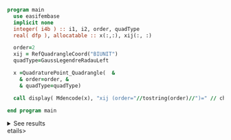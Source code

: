 ```fortran
program main
  use easifembase
  implicit none
  integer( i4b ) :: i1, i2, order, quadType
  real( dfp ), allocatable :: x(:,:), xij(:, :)

  order=2
  xij = RefQuadrangleCoord("BIUNIT")
  quadType=GaussLegendreRadauLeft

  x =QuadraturePoint_Quadrangle(  &
    & order=order, &
    & quadType=quadType)

  call display( Mdencode(x), "xij (order="//tostring(order)//")=" // char_lf // char_lf )

end program main
```

<details>
<summary>See results</summary>
<div>

xij (order=2)=

|         |              |         |              |              |              |         |              |         |
| ------- | ------------ | ------- | ------------ | ------------ | ------------ | ------- | ------------ | ------- |
| -1      | -1           | -1      | -2.66578E-17 | -2.66578E-17 | -2.66578E-17 | 1       | 1            | 1       |
| -1      | -2.66578E-17 | 1       | -1           | -2.66578E-17 | 1            | -1      | -2.66578E-17 | 1       |
| 0.11111 | 0.44444      | 0.11111 | 0.44444      | 1.7778       | 0.44444      | 0.11111 | 0.44444      | 0.11111 |

</div>
</details>
etails>
